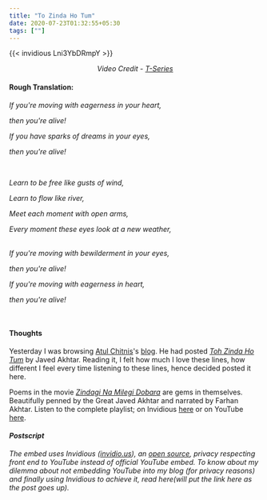 ```yaml
---
title: "To Zinda Ho Tum"
date: 2020-07-23T01:32:55+05:30
tags: [""]
---
```


{{< invidious Lni3YbDRmpY >}}


<i> <div style="text-align: center">Video Credit - <a
href="https://youtu.be/Lni3YbDRmpY">T-Series</a> </div> </i>

#### Rough Translation:

_If you're moving with eagerness in your heart,_

_then you're alive!_


_<p>_

_If you have sparks of dreams in your eyes,_

_then you're alive!_



_<p> <br />_

_Learn to be free like gusts of wind,_

_Learn to flow like river,_

_Meet each moment with open arms,_

_Every moment these eyes look at a new weather,_


_<p> <br />_
_If you're moving with bewilderment in your eyes,_

_then you're alive!_



_<p>_

_If you're moving with eagerness in heart,_

_then you're alive!_


<p><br />

#### Thoughts

Yesterday I was browsing [Atul Chitnis](https://en.wikipedia.org/wiki/Atul_Chitnis)'s
[blog](http://atulchitnis.net/). He had posted
_[Toh Zinda Ho Tum](http://atulchitnis.net/2013/toh-zinda-ho-tum-then-you-are-alive/)_ by Javed
Akhtar. Reading it, I felt how much I love these lines, how different I feel every time
listening to these lines, hence decided posted it here.

Poems in the movie _[Zindagi Na Milegi
Dobara](https://en.wikipedia.org/wiki/Zindagi_Na_Milegi_Dobara)_ are gems in
themselves. Beautifully penned by the Great Javed Akhtar and narrated by Farhan
Akhtar. Listen to the complete playlist; on Invidious
[here](https://invidio.us/playlist?list=PL9bw4S5ePsEH3tOw-4lH5Ehv8fn89RyZx) or on
YouTube
[here](https://www.youtube.com/watch?v=ZmAYoJUsFEs&list=PL9bw4S5ePsEH3tOw-4lH5Ehv8fn89RyZx).

#### _Postscript_
_The embed uses Invidious ([invidio.us](https://www.invidio.us/)), an [open
source](https://github.com/iv-org/invidious), privacy respecting front end to YouTube
instead of official YouTube embed.  To know about my dilemma about not embedding YouTube
into my blog (for privacy reasons) and finally using Invidious to achieve it, read
here(will put the link here as the post goes up)._
